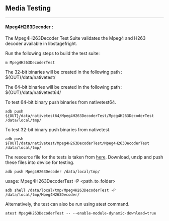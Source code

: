 ## Media Testing ##
---
#### Mpeg4H263Decoder :
The Mpeg4H263Decoder Test Suite validates the Mpeg4 and H263 decoder available in libstagefright.

Run the following steps to build the test suite:
```
m Mpeg4H263DecoderTest
```

The 32-bit binaries will be created in the following path : ${OUT}/data/nativetest/

The 64-bit binaries will be created in the following path : ${OUT}/data/nativetest64/

To test 64-bit binary push binaries from nativetest64.
```
adb push ${OUT}/data/nativetest64/Mpeg4H263DecoderTest/Mpeg4H263DecoderTest /data/local/tmp/
```

To test 32-bit binary push binaries from nativetest.
```
adb push ${OUT}/data/nativetest/Mpeg4H263DecoderTest/Mpeg4H263DecoderTest /data/local/tmp/
```

The resource file for the tests is taken from [here](https://storage.googleapis.com/android_media/frameworks/av/media/libstagefright/codecs/m4v_h263/dec/test/Mpeg4H263Decoder-1.1.zip).
Download, unzip and push these files into device for testing.

```
adb push Mpeg4H263Decoder /data/local/tmp/
```

usage: Mpeg4H263DecoderTest -P \<path_to_folder\>
```
adb shell /data/local/tmp/Mpeg4H263DecoderTest -P /data/local/tmp/Mpeg4H263Decoder/
```
Alternatively, the test can also be run using atest command.

```
atest Mpeg4H263DecoderTest -- --enable-module-dynamic-download=true
```
